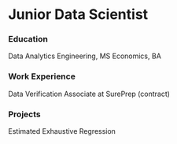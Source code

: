 # Junior Data Scientist

### Education
Data Analytics Engineering, MS
Economics, BA

### Work Experience
Data Verification Associate at SurePrep (contract)


### Projects
Estimated Exhaustive Regression
